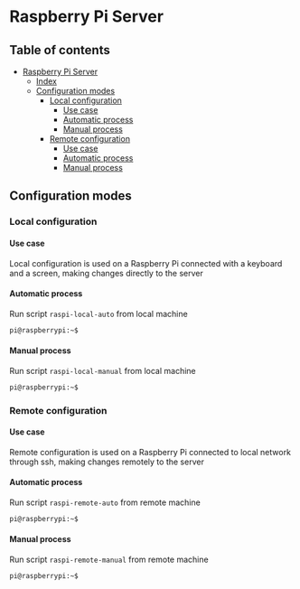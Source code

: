 # Raspberry Pi Server

## Table of contents

- [Raspberry Pi Server](#raspberry-pi-server)
  - [Index](#index)
  - [Configuration modes](#configuration-modes)
    - [Local configuration](#local-configuration)
      - [Use case](#use-case)
      - [Automatic process](#automatic-process)
      - [Manual process](#manual-process)
    - [Remote configuration](#remote-configuration)
      - [Use case](#use-case-1)
      - [Automatic process](#automatic-process-1)
      - [Manual process](#manual-process-1)

## Configuration modes

### Local configuration

#### Use case

Local configuration is used on a Raspberry Pi connected with a keyboard and a screen, making changes directly to the server

#### Automatic process

Run script `raspi-local-auto` from local machine

```sh
pi@raspberrypi:~$
```

#### Manual process

Run script `raspi-local-manual` from local machine

```sh
pi@raspberrypi:~$
```

### Remote configuration

#### Use case

Remote configuration is used on a Raspberry Pi connected to local network through ssh, making changes remotely to the server

#### Automatic process

Run script `raspi-remote-auto` from remote machine

```sh
pi@raspberrypi:~$
```

#### Manual process

Run script `raspi-remote-manual` from remote machine

```sh
pi@raspberrypi:~$
```
